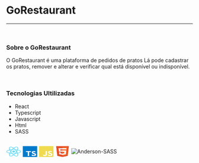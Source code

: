 <h1>GoRestaurant</h1>

<hr>
<br>

<h3>Sobre o GoRestaurant</h3>

<p>
O GoRestaurant é uma plataforma de pedidos de pratos
Lá pode cadastrar os pratos, remover e alterar e verificar
qual está disponível ou indisponível.
</p>

<br>
<h3>Tecnologias Ultilizadas</h3>
<p>
<ul>
  <li>React</li>
  <li>Typescript</li>
  <li>Javascript</li>
  <li>Html</li>
  <li>SASS</li>
</ul>
</p>

<div style="display: inline_block"><br>
  <img align="center" alt="Anderson-React" height="30" width="40" src="https://raw.githubusercontent.com/devicons/devicon/master/icons/react/react-original.svg">
  <img align="center" alt="Anderson-Ts" height="30" width="40" src="https://raw.githubusercontent.com/devicons/devicon/master/icons/typescript/typescript-plain.svg">
  <img align="center" alt="Anderson-Js" height="30" width="40" src="https://raw.githubusercontent.com/devicons/devicon/master/icons/javascript/javascript-plain.svg">
  <img align="center" alt="Anderson-HTML" height="30" width="40" src="https://raw.githubusercontent.com/devicons/devicon/master/icons/html5/html5-original.svg">
  <img align="center" alt="Anderson-SASS" height="30" width="40" src="https://cdn.jsdelivr.net/gh/devicons/devicon/icons/sass/sass-original.svg" />
</div>
